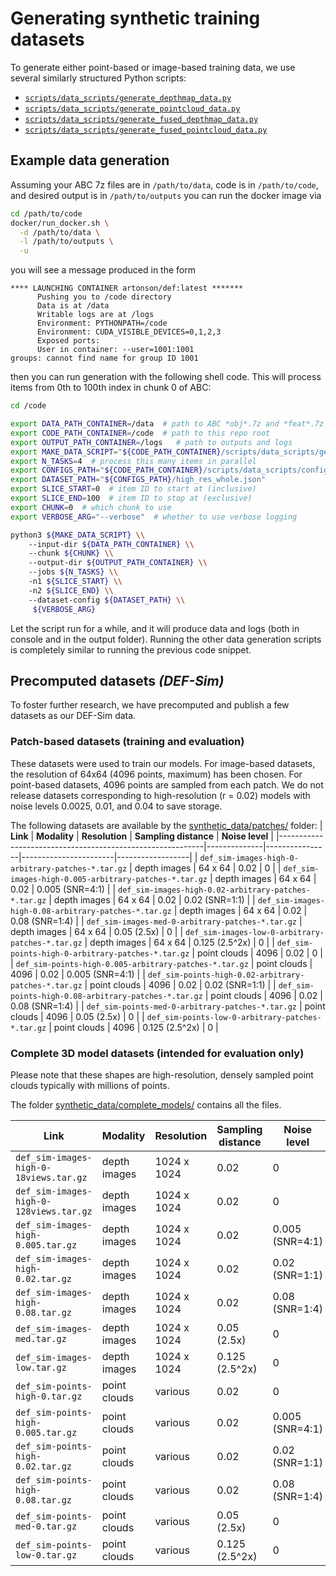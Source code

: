 # Generating synthetic training datasets

To generate either point-based or image-based training data, we use several similarly 
structured Python scripts:
 * [`scripts/data_scripts/generate_depthmap_data.py`](https://github.com/artonson/def/blob/main/scripts/data_scripts/generate_depthmap_data.py) 
 * [`scripts/data_scripts/generate_pointcloud_data.py`](https://github.com/artonson/def/blob/main/scripts/data_scripts/generate_pointcloud_data.py) 
* [`scripts/data_scripts/generate_fused_depthmap_data.py`](https://github.com/artonson/def/blob/main/scripts/data_scripts/generate_fused_depthmap_data.py)
* [`scripts/data_scripts/generate_fused_pointcloud_data.py`](https://github.com/artonson/def/blob/main/scripts/data_scripts/generate_fused_pointcloud_data.py) 

## Example data generation 

Assuming your ABC 7z files are in `/path/to/data`, 
code is in `/path/to/code`,
and desired output is in `/path/to/outputs`
you can run the docker image via 
```bash
cd /path/to/code
docker/run_docker.sh \
  -d /path/to/data \
  -l /path/to/outputs \
  -u 
```
you will see a message produced in the form
```
**** LAUNCHING CONTAINER artonson/def:latest *******
      Pushing you to /code directory
      Data is at /data
      Writable logs are at /logs
      Environment: PYTHONPATH=/code
      Environment: CUDA_VISIBLE_DEVICES=0,1,2,3
      Exposed ports:
      User in container: --user=1001:1001
groups: cannot find name for group ID 1001
```
then you can run generation with the following shell code. 
This will process items from 0th to 100th index in chunk 0 of ABC:
```bash
cd /code 

export DATA_PATH_CONTAINER=/data  # path to ABC *obj*.7z and *feat*.7z files
export CODE_PATH_CONTAINER=/code  # path to this repo root
export OUTPUT_PATH_CONTAINER=/logs   # path to outputs and logs
export MAKE_DATA_SCRIPT="${CODE_PATH_CONTAINER}/scripts/data_scripts/generate_depthmap_data.py"
export N_TASKS=4  # process this many items in parallel
export CONFIGS_PATH="${CODE_PATH_CONTAINER}/scripts/data_scripts/configs/depthmap_datasets"  # 
export DATASET_PATH="${CONFIGS_PATH}/high_res_whole.json"
export SLICE_START=0  # item ID to start at (inclusive)
export SLICE_END=100  # item ID to stop at (exclusive)
export CHUNK=0  # which chunk to use 
export VERBOSE_ARG="--verbose"  # whether to use verbose logging

python3 ${MAKE_DATA_SCRIPT} \\
    --input-dir ${DATA_PATH_CONTAINER} \\
    --chunk ${CHUNK} \\
    --output-dir ${OUTPUT_PATH_CONTAINER} \\
    --jobs ${N_TASKS} \\
    -n1 ${SLICE_START} \\
    -n2 ${SLICE_END} \\
    --dataset-config ${DATASET_PATH} \\
     ${VERBOSE_ARG}
```
Let the script run for a while, and it will produce 
data and logs (both in console and in the output 
folder). 
Running the other data generation scripts is completely similar
to running the previous code snippet. 


## Precomputed datasets *(DEF-Sim)*

To foster further research, we have precomputed and publish
a few datasets as our DEF-Sim data. 

### Patch-based datasets (training and evaluation)

These datasets were used to train our models. 
For image-based datasets, the resolution of 64x64 (4096 points, maximum) has been chosen. 
For point-based datasets, 4096 points are sampled from each patch. 
We do not release datasets corresponding to high-resolution (r = 0.02)
models with noise levels 0.0025, 0.01, and 0.04 to save storage. 

The following datasets are available by the 
[synthetic_data/patches/](https://www.dropbox.com/scl/fo/o1iwodlqs1ksd0riiymuq/h?dl=0&rlkey=37oc14dg1m5f0jzh6t1prjtbw) folder: 
| **Link**                                                  | **Modality** | **Resolution** | **Sampling distance** | **Noise level**  |
|-----------------------------------------------------------|--------------|----------------|-----------------------|------------------|
| `def_sim-images-high-0-arbitrary-patches-*.tar.gz`        | depth images | 64 x 64        | 0.02                  | 0                |
| `def_sim-images-high-0.005-arbitrary-patches-*.tar.gz`    | depth images | 64 x 64        | 0.02                  | 0.005 (SNR=4:1)  |
| `def_sim-images-high-0.02-arbitrary-patches-*.tar.gz`     | depth images | 64 x 64        | 0.02                  | 0.02 (SNR=1:1)   |
| `def_sim-images-high-0.08-arbitrary-patches-*.tar.gz`     | depth images | 64 x 64        | 0.02                  | 0.08 (SNR=1:4)   |
| `def_sim-images-med-0-arbitrary-patches-*.tar.gz`         | depth images | 64 x 64        | 0.05 (2.5x)           | 0                |
| `def_sim-images-low-0-arbitrary-patches-*.tar.gz`         | depth images | 64 x 64        | 0.125 (2.5^2x)        | 0                |
| `def_sim-points-high-0-arbitrary-patches-*.tar.gz`        | point clouds | 4096           | 0.02                  | 0                |
| `def_sim-points-high-0.005-arbitrary-patches-*.tar.gz`    | point clouds | 4096           | 0.02                  | 0.005 (SNR=4:1)  |
| `def_sim-points-high-0.02-arbitrary-patches-*.tar.gz`     | point clouds | 4096           | 0.02                  | 0.02 (SNR=1:1)   |
| `def_sim-points-high-0.08-arbitrary-patches-*.tar.gz`     | point clouds | 4096           | 0.02                  | 0.08 (SNR=1:4)   |
| `def_sim-points-med-0-arbitrary-patches-*.tar.gz`         | point clouds | 4096           | 0.05 (2.5x)           | 0                |
| `def_sim-points-low-0-arbitrary-patches-*.tar.gz`         | point clouds | 4096           | 0.125 (2.5^2x)        | 0                |

### Complete 3D model datasets (intended for evaluation only)

Please note that these shapes are high-resolution, densely 
sampled point clouds typically with millions of points. 

The folder [synthetic_data/complete_models/](https://www.dropbox.com/scl/fo/yizmgvuxtdblqqr6656c1/h?dl=0&rlkey=10knittkmv6v64dsmhdsbytx8)
contains all the files.

| **Link**                                  | **Modality** | **Resolution** | **Sampling distance** | **Noise level**  | **Num. views** | **Num. shapes** |
|-------------------------------------------|--------------|----------------|-----------------------|------------------|----------------|-----------------|
| `def_sim-images-high-0-18views.tar.gz`    | depth images | 1024 x 1024    | 0.02                  | 0                | 18             | 85              | 
| `def_sim-images-high-0-128views.tar.gz`   | depth images | 1024 x 1024    | 0.02                  | 0                | 128            | 95              |
| `def_sim-images-high-0.005.tar.gz`        | depth images | 1024 x 1024    | 0.02                  | 0.005 (SNR=4:1)  | 18             | 87              |
| `def_sim-images-high-0.02.tar.gz`         | depth images | 1024 x 1024    | 0.02                  | 0.02 (SNR=1:1)   | 18             | 87              |
| `def_sim-images-high-0.08.tar.gz`         | depth images | 1024 x 1024    | 0.02                  | 0.08 (SNR=1:4)   | 18             | 87              |
| `def_sim-images-med.tar.gz`               | depth images | 1024 x 1024    | 0.05 (2.5x)           | 0                | 18             | 100             |
| `def_sim-images-low.tar.gz`               | depth images | 1024 x 1024    | 0.125 (2.5^2x)        | 0                | 18             | 104             |
| `def_sim-points-high-0.tar.gz`            | point clouds | various        | 0.02                  | 0                | point patches  | 84              |
| `def_sim-points-high-0.005.tar.gz`        | point clouds | various        | 0.02                  | 0.005 (SNR=4:1)  | point patches  | 83              |
| `def_sim-points-high-0.02.tar.gz`         | point clouds | various        | 0.02                  | 0.02 (SNR=1:1)   | point patches  | 84              |
| `def_sim-points-high-0.08.tar.gz`         | point clouds | various        | 0.02                  | 0.08 (SNR=1:4)   | point patches  | 83              |
| `def_sim-points-med-0.tar.gz`             | point clouds | various        | 0.05 (2.5x)           | 0                | point patches  | 103             |
| `def_sim-points-low-0.tar.gz`             | point clouds | various        | 0.125 (2.5^2x)        | 0                | point patches  | 75              |
